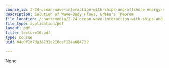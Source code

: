 ```yaml
---
course_id: 2-24-ocean-wave-interaction-with-ships-and-offshore-energy-systems-13-022-spring-2002
description: Solution of Wave-Body Flows, Green's Theorem
file_location: /coursemedia/2-24-ocean-wave-interaction-with-ships-and-offshore-energy-systems-13-022-spring-2002/b4c0f1d7da38731c216cef124a604732_lecture18.pdf
file_type: application/pdf
layout: pdf
title: lecture18.pdf
type: course
uid: b4c0f1d7da38731c216cef124a604732

---
```

None